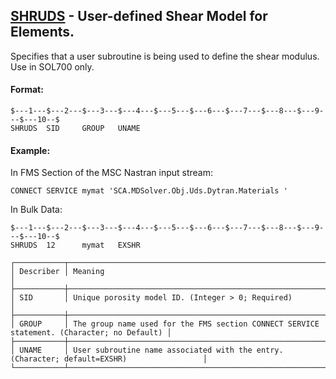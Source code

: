## [SHRUDS](https://help.hexagonmi.com/bundle/MSC_Nastran_2022.4/page/Nastran_Combined_Book/qrg/bulkqrs/TOC.SHRUDS.xhtml) - User-defined Shear Model for Elements.

Specifies that a user subroutine is being used to define the shear modulus. Use in SOL700 only.

#### Format:

```nastran
$---1---$---2---$---3---$---4---$---5---$---6---$---7---$---8---$---9---$---10--$
SHRUDS  SID     GROUP   UNAME                                                   
```

#### Example:

In FMS Section of the MSC Nastran input stream:

```text
CONNECT SERVICE mymat 'SCA.MDSolver.Obj.Uds.Dytran.Materials '
```

In Bulk Data:

```nastran
$---1---$---2---$---3---$---4---$---5---$---6---$---7---$---8---$---9---$---10--$
SHRUDS  12      mymat   EXSHR                                                   
```

```text
┌───────────┬────────────────────────────────────────────────────────────────────────────────────────────┐
│ Describer │ Meaning                                                                                    │
├───────────┼────────────────────────────────────────────────────────────────────────────────────────────┤
│ SID       │ Unique porosity model ID. (Integer > 0; Required)                                          │
├───────────┼────────────────────────────────────────────────────────────────────────────────────────────┤
│ GROUP     │ The group name used for the FMS section CONNECT SERVICE statement. (Character; no Default) │
├───────────┼────────────────────────────────────────────────────────────────────────────────────────────┤
│ UNAME     │ User subroutine name associated with the entry. (Character; default=EXSHR)                 │
└───────────┴────────────────────────────────────────────────────────────────────────────────────────────┘
```
